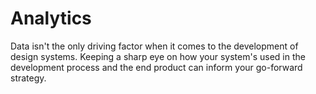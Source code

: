 # Analytics

Data isn't the only driving factor when it comes to the development of design systems. Keeping a sharp eye on how your system's used in the development process and the end product can inform your go-forward strategy.
